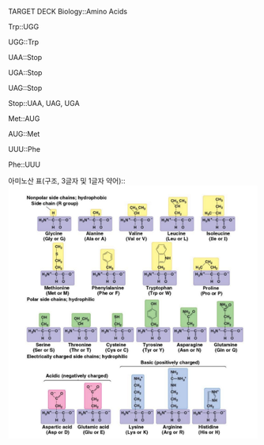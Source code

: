 TARGET DECK
Biology::Amino Acids

Trp::UGG
<!--ID: 1716201170818-->

UGG::Trp
<!--ID: 1716201170826-->

UAA::Stop
<!--ID: 1716201170834-->

UGA::Stop
<!--ID: 1716201170841-->

UAG::Stop
<!--ID: 1716201170848-->

Stop::UAA, UAG, UGA
<!--ID: 1716201170856-->

Met::AUG
<!--ID: 1716201170861-->

AUG::Met
<!--ID: 1716201170869-->

UUU::Phe
<!--ID: 1716201198601-->

Phe::UUU
<!--ID: 1716201198617-->

아미노산 표(구조, 3글자 및 1글자 약어)::![Amino_Acids_Table|50](Amino_Acids_Table.jpg)
<!--ID: 1717589319248-->
